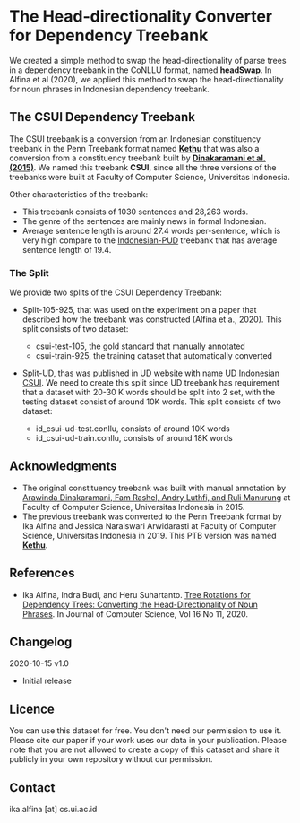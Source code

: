# The Head-directionality Converter for Dependency Treebank

We created a simple method to swap the head-directionality of parse trees in a dependency treebank in the CoNLLU format, named **headSwap**. In Alfina et al (2020), we applied this method to swap the head-directionality for noun phrases in Indonesian dependency treebank.


## The CSUI Dependency Treebank

The CSUI treebank is a conversion from an Indonesian constituency treebank in the Penn Treebank format named [**Kethu**](https://github.com/ialfina/kethu) that was also a conversion from a constituency treebank built by [**Dinakaramani et al. (2015)**](https://github.com/famrashel/idn-treebank). 
We named this treebank **CSUI**, since all the three versions of the treebanks were built at Faculty of Computer Science, Universitas Indonesia.

Other characteristics of the treebank:
* This treebank consists of 1030 sentences and 28,263 words.
* The genre of the sentences are mainly news in formal Indonesian. 
* Average sentence length is around 27.4 words per-sentence, which is very high compare to the [Indonesian-PUD](https://github.com/UniversalDependencies/UD_Indonesian-PUD) treebank that has average sentence length of 19.4.


### The Split
We provide two splits of the CSUI Dependency Treebank:
* Split-105-925, that was used on the experiment on a paper that described how the treebank was constructed (Alfina et a., 2020). This split consists of two dataset:
  * csui-test-105, the gold standard that manually annotated
  * csui-train-925, the training dataset that automatically converted 
  
* Split-UD, thas was published in UD website with name [UD Indonesian CSUI](https://github.com/UniversalDependencies/UD_Indonesian-CSUI). We need to create this split since UD treebank has requirement that a dataset with 20-30 K words should be split into 2 set, with the testing dataset consist of around 10K words. This split consists of two dataset:
  * id_csui-ud-test.conllu, consists of around 10K words
  * id_csui-ud-train.conllu, consists of around 18K words



## Acknowledgments

* The original constituency treebank was built with manual annotation by [Arawinda Dinakaramani, Fam Rashel, Andry Luthfi, and Ruli Manurung](https://github.com/famrashel/idn-treebank) at Faculty of Computer Science, Universitas Indonesia in 2015.
* The previous treebank was converted to the Penn Treebank format by Ika Alfina and Jessica Naraiswari Arwidarasti at Faculty of Computer Science, Universitas Indonesia in 2019. This PTB version was named [**Kethu**](https://github.com/ialfina/kethu).

## References
* Ika Alfina, Indra Budi, and Heru Suhartanto. [Tree Rotations for Dependency Trees: Converting the Head-Directionality of Noun Phrases](http://thescipub.com/pdf/jcssp.2020.1585.1597.pdf). In Journal of Computer Science, Vol 16 No 11, 2020.


## Changelog

2020-10-15 v1.0
* Initial release 

## Licence
You can use this dataset for free. You don't need our permission to use it. Please cite our paper if your work uses our data in your publication.
Please note that you are not allowed to create a copy of this dataset and share it publicly in your own repository without our permission.

## Contact
ika.alfina [at] cs.ui.ac.id
